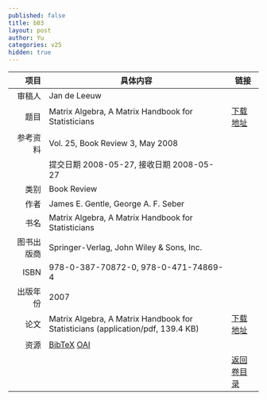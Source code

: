 ```yaml
---
published: false
title: b03
layout: post
author: Yu
categories: v25
hidden: true
---
```


| 项目 | 具体内容 | 链接 |
|---:|---|---|
| 审稿人 | Jan de Leeuw| |
| 题目 |Matrix Algebra, A Matrix Handbook for Statisticians | [下载地址](http://www.jstatsoft.org/v25/b03/paper) |
| 参考资料 |Vol. 25, Book Review 3, May 2008 | |
| | 提交日期 2008-05-27, 接收日期 2008-05-27| | 
| 类别 | Book Review| |
| 作者 | James E. Gentle, George A. F. Seber | |
| 书名| Matrix Algebra, A Matrix Handbook for Statisticians| |
| 图书出版商 | Springer-Verlag, John Wiley &amp; Sons, Inc.| |
| ISBN | 978-0-387-70872-0,  978-0-471-74869-4| |
| 出版年份 | 2007| |
| 论文 | Matrix Algebra, A Matrix Handbook for Statisticians  (application/pdf, 139.4 KB)| [下载地址](http://www.jstatsoft.org/v25/b03/paper) |
| 资源 | [BibTeX](http://www.jstatsoft.org/v25/b03/bibtex) [OAI](http://www.jstatsoft.org/oai?verb=GetRecord&identifier=oai.jstatsoft/v25/b03&prefix=oai_dc)| |
| |  | [返回卷目录]({{site.baseurl}}/volume/v25.html) |